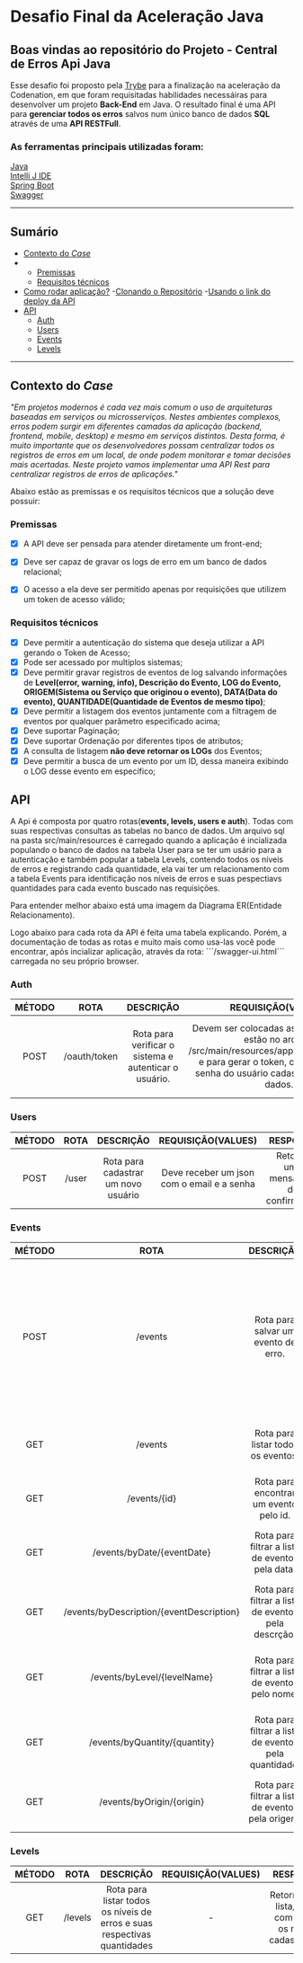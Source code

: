 # Desafio Final da Aceleração Java

## Boas vindas ao repositório do Projeto - Central de Erros Api Java

Esse desafio foi proposto pela [Trybe](https://www.betrybe.com/) para a finalização na aceleração da Codenation, em que foram requisitadas habilidades necessáiras para desenvolver um projeto **Back-End** em Java. O resultado final é uma API para **gerenciar todos os erros** salvos num único banco de dados **SQL** através de uma **API RESTFull**.

### As ferramentas principais utilizadas foram:

[Java](https://www.java.com/pt-BR/)<br>
[Intelli J IDE](https://www.jetbrains.com/idea/)<br>
[Spring Boot](https://spring.io/projects/spring-boot)<br>
[Swagger](https://swagger.io/docs/)<br>

---

## Sumário

- [Contexto do *Case*](#contexto-do-case)
- - [Premissas](#premissas)
  - [Requisitos técnicos](#requisitos-técnicos)
- [Como rodar aplicação?](#)
  -[Clonando o Repositório](#)
  -[Usando o link do deploy da API](#)
- [API](#api)
  - [Auth](#auth)
  - [Users](#users)
  - [Events](#events)
  - [Levels](#levels)
---

## Contexto do *Case*

*"Em projetos modernos é cada vez mais comum o uso de arquiteturas baseadas em serviços ou microsserviços. Nestes ambientes complexos, erros podem surgir em diferentes camadas da aplicação (backend, frontend, mobile, desktop) e mesmo em serviços distintos. Desta forma, é muito importante que os desenvolvedores possam centralizar todos os registros de erros em um local, de onde podem monitorar e tomar decisões mais acertadas. Neste projeto vamos implementar uma API Rest para centralizar registros de erros de aplicações."*

Abaixo estão as premissas e os requisitos técnicos que a solução deve possuir:

### Premissas

- [x] A API deve ser pensada para atender diretamente um front-end;
- [x] Deve ser capaz de gravar os logs de erro em um banco de dados relacional;
- [x] O acesso a ela deve ser permitido apenas por requisições que utilizem um token de acesso válido;


### Requisitos técnicos

- [x] Deve permitir a autenticação do sistema que deseja utilizar a API gerando o Token de Acesso;
- [x] Pode ser acessado por multiplos sistemas;
- [x] Deve permitir gravar registros de eventos de log salvando informações de **Level(error, warning, info), Descrição do Evento, LOG do Evento, ORIGEM(Sistema ou Serviço que originou o evento), DATA(Data do evento), QUANTIDADE(Quantidade de Eventos de mesmo tipo)**;
- [x] Deve permitir a listagem dos eventos juntamente com a filtragem de eventos por qualquer parâmetro especificado acima;
- [x] Deve suportar Paginação;
- [x] Deve suportar Ordenação por diferentes tipos de atributos;
- [x] A consulta de listagem **não deve retornar os LOGs** dos Eventos;
- [x] Deve permitir a busca de um evento por um ID, dessa maneira exibindo o LOG desse evento em específico;

## API

A Api é composta por quatro rotas(**events, levels, users e auth**). Todas com suas respectivas consultas as tabelas no banco de dados. Um arquivo sql na pasta src/main/resources é carregado quando a aplicação é incializada populando o banco de dados na tabela User para se ter um usário para a autenticação e também popular a tabela Levels, contendo todos os níveis de erros e registrando cada quantidade, ela vai ter um relacionamento com a tabela Events para identificação nos níveis de erros e suas pespectiavs quantidades para cada evento buscado nas requisições.

Para entender melhor abaixo está uma imagem da Diagrama ER(Entidade Relacionamento).



Logo abaixo para cada rota da API é feita uma tabela explicando. Porém, a documentação de todas as rotas e muito mais como usa-las você pode encontrar, após incializar aplicação, através da rota: ´´´/swagger-ui.html´´´ carregada no seu próprio browser.

### Auth


| MÉTODO |        ROTA     |                       DESCRIÇÃO                       |                                                                                 REQUISIÇÃO(VALUES)                                                                                 |                       RESPOSTA                       |
|:------:|:------------:|:-----------------------------------------------------:|:----------------------------------------------------------------------------------------------------------------------------------------------------------------------------------:|:----------------------------------------------------:|
|  POST  | /oauth/token | Rota para verificar o sistema e autenticar o usuário. | Devem ser colocadas as credenciais que estão no arquivo /src/main/resources/application.properties e para gerar o token, colocar o login e senha do usuário cadastro no banco de dados.  | Retorna um json com o "acess-token"(token de acesso) |


### Users


| MÉTODO |  ROTA  |              DESCRIÇÃO              |             REQUISIÇÃO(VALUES)             |               RESPOSTA              |
|:------:|:-----:|:-----------------------------------:|:------------------------------------------:|:-----------------------------------:|
|  POST  | /user | Rota para cadastrar um novo usuário | Deve receber um json com o email e a senha | Retorna uma mensagem de confirmação |

### Events

| MÉTODO |                   ROTA                   |                       DESCRIÇÃO                       |                                                                                                                                          REQUISIÇÃO(VALUES)                                                                                                                                          |                       RESPOSTA                       |
|:------:|:----------------------------------------:|:-----------------------------------------------------:|:----------------------------------------------------------------------------------------------------------------------------------------------------------------------------------------------------------------------------------------------------------------------------------------------------:|:----------------------------------------------------:|
|  POST  |                  /events                 |          Rota para salvar um evento de erro.          | Deve receber um json no body que contenha a data do evento, a descrição, o seu log, o id correspondente do nível do erro e a origem( ex: ``` {     "eventDescription": "descricao1",  "eventLog": "log1",  "eventDate": "01-04-2021",   "level": {       "id": 2   },   "origin": "sistema1" } ```). |          Retorna uma mensagem de confirmação         |
|   GET  |                  /events                 |           Rota para listar todos os eventos.          |                                                                                                                                                   -                                                                                                                                                  |     Retorna uma lista/array com todos os eventos.    |
|   GET  |               /events/{id}               |         Rota para encontrar um evento pelo id.        |                                                                                                                    Deve receber como um parâmetro de pasta o id do evento(ex: 1).                                                                                                                    |              Retorna um eventos pelo id.             |
|   GET  |        /events/byDate/{eventDate}        |    Rota para filtrar a lista de eventos pela data.    |                                                                                                               Deve receber como um parâmetro de pasta a data do evento(ex: 02-03-2021).                                                                                                              |      Retorna uma lista/array filtrada pela data.     |
|   GET  | /events/byDescription/{eventDescription} |  Rota para filtrar a lista de eventos pela descrção.  |                                                                                                             Deve receber como um parâmetro de pasta a decrição do evento(ex: descricao1).                                                                                                            |   Retorna uma lista/array filtrada pela descrição.   |
|   GET  |        /events/byLevel/{levelName}       |    Rota para filtrar a lista de eventos pelo nome.    |                                                                                                              Deve receber como um parâmetro de pasta o nome do nível do erro(ex: info).                                                                                                              | Retorna uma lista/array filtrada pelo nível do erro. |
|   GET  |       /events/byQuantity/{quantity}      | Rota para filtrar a lista de eventos pela quantidade. |                                                                                                          Deve receber como um parâmetro de pasta a quantidade de erros de um nível(ex: 10).                                                                                                          |   Retorna uma lista/array filtrada pela quantidade.  |
|   GET  |         /events/byOrigin/{origin}        |   Rota para filtrar a lista de eventos pela origem.   |                                                                                                              Deve receber como um parâmetro de pasta a origem do evento(ex:  sistema1).                                                                                                              |     Retorna uma lista/array filtrada pela origem.    |
### Levels


| MÉTODO |   ROTA  |                                 DESCRIÇÃO                                | REQUISIÇÃO(VALUES) |                         RESPOSTA                         |
|:------:|:-------:|:------------------------------------------------------------------------:|:------------------:|:--------------------------------------------------------:|
|   GET  | /levels | Rota para listar todos os níveis de erros e suas respectivas quantidades |          -         | Retorna uma lista/array com todos os níveis cadastrados. |

